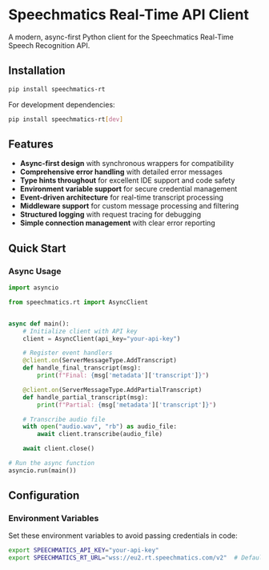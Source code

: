 # Speechmatics Real-Time API Client

A modern, async-first Python client for the Speechmatics Real-Time Speech Recognition API.

## Installation

```bash
pip install speechmatics-rt
```

For development dependencies:
```bash
pip install speechmatics-rt[dev]
```

## Features

- **Async-first design** with synchronous wrappers for compatibility
- **Comprehensive error handling** with detailed error messages
- **Type hints throughout** for excellent IDE support and code safety
- **Environment variable support** for secure credential management
- **Event-driven architecture** for real-time transcript processing
- **Middleware support** for custom message processing and filtering
- **Structured logging** with request tracing for debugging
- **Simple connection management** with clear error reporting

## Quick Start

### Async Usage

```python
import asyncio

from speechmatics.rt import AsyncClient


async def main():
    # Initialize client with API key
    client = AsyncClient(api_key="your-api-key")

    # Register event handlers
    @client.on(ServerMessageType.AddTranscript)
    def handle_final_transcript(msg):
        print(f"Final: {msg['metadata']['transcript']}")

    @client.on(ServerMessageType.AddPartialTranscript)
    def handle_partial_transcript(msg):
        print(f"Partial: {msg['metadata']['transcript']}")

    # Transcribe audio file
    with open("audio.wav", "rb") as audio_file:
        await client.transcribe(audio_file)

    await client.close()

# Run the async function
asyncio.run(main())
```

## Configuration

### Environment Variables

Set these environment variables to avoid passing credentials in code:

```bash
export SPEECHMATICS_API_KEY="your-api-key"
export SPEECHMATICS_RT_URL="wss://eu2.rt.speechmatics.com/v2"  # Default
```
